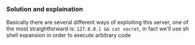 
### Solution and explaination
Basically there are several different ways of exploiting this server, one of the most straightforward is: `127.0.0.1 && cat secret`, in fact we'll use sh shell expansion in order to execute arbitrary code

